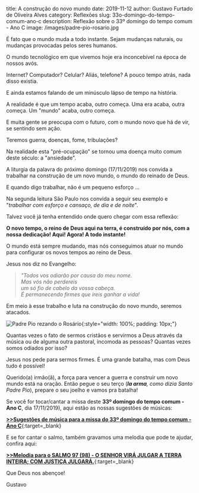 title: A construção do novo mundo
date: 2019-11-12
author: Gustavo Furtado de Oliveira Alves
category: Reflexões
slug: 33o-domingo-do-tempo-comum-ano-c
description: Reflexão sobre o 33º domingo do tempo comum - Ano C
image: /images/padre-pio-rosario.jpg

É fato que o mundo muda a todo instante.
Sejam mudanças naturais, ou mudanças provocadas pelos seres humanos.

O mundo tecnológico em que vivemos hoje era inconcebível na época de nossos avós.

Internet? Computador? Celular? Aliás, telefone? A pouco tempo atrás, nada disso existia.

E ainda estamos falando de um minúsculo lápso de tempo na história.

A realidade é que um tempo acaba, outro começa. Uma era acaba, outra começa. Um "mundo" acaba, outro começa.

E muita gente se preocupa com o futuro, com o mundo novo que há de vir,
se sentindo sem ação.

Teremos guerra, doenças, fome, tribulações?

Na realidade esta "pré-ocupação" se tornou uma doença muito comum deste século: a "ansiedade".

A liturgia da palavra do próximo domingo (17/11/2019) nos convida
a trabalhar na construção de um novo mundo, o mundo do reinado de Deus.

E quando digo trabalhar, não é um pequeno esforço ...

Na segunda leitura São Paulo nos convida a seguir seu exemplo e "_trabalhar com esforço e cansaço, de dia e de noite_".

Talvez você já tenha entendido onde quero chegar com essa reflexão:

**O novo tempo, o reino de Deus aqui na terra, é construído por nós, com a nossa dedicação! Aqui! Agora! A todo instante!**

O mundo está sempre mudando, mas nós conseguimos atuar no mundo para configurar os novos tempos ao reino de Deus.

Jesus nos diz no Evangelho:

><em>"Todos vos odiarão por causa do meu nome.<br />
Mas vós não perdereis<br />
um só fio de cabelo da vossa cabeça.<br />
É permanecendo firmes que ireis ganhar a vida!</em>

Em meio à esse trabalho e luta na construção do novo mundo, seremos atacados.

![Padre Pio rezando o Rosário](/images/padre-pio-rosario.jpg){:style="width: 100%; padding: 10px;"}

Quantas vezes o fato de sermos cristãos e servirmos a Deus através da música ou de alguma outra pastoral, incomoda as pessoas? Quantas vezes somos odiados por isso?

Jesus nos pede para sermos firmes. É uma grande batalha, mas com Deus tudo é possível!

Querido(a) irmão(ã), a força para vencer a guerra e construir um novo mundo está na oração.
Então pegue o seu terço (_**la arma**, como dizia Santo Padre Pio_),
prepare o seu joelho e vamos pra batalha!

Se você for tocar/cantar a missa deste **33º domingo do tempo comum - Ano C**, dia 17/11/2019),
aqui estão as nossas sugestões de músicas:

[**>>Sugestões de música para a missa do 33º domingo do tempo comum - Ano C**](https://musicasparamissa.com.br/sugestoes-para/33o-domingo-do-tempo-comum-ano-c/){:target=\_blank}

E se for cantar o salmo, também gravamos uma melodia que pode te ajudar, confira aqui:

[**>>Melodia para o SALMO 97 (98) - O SENHOR VIRÁ JULGAR A TERRA INTEIRA; COM JUSTIÇA JULGARÁ.**](https://musicasparamissa.com.br/musica/salmo-97-o-senhor-vira-julgar-a-terra-inteira-com-justica-julgara/){:target=\_blank}

Que Deus nos abençoe!

Gustavo